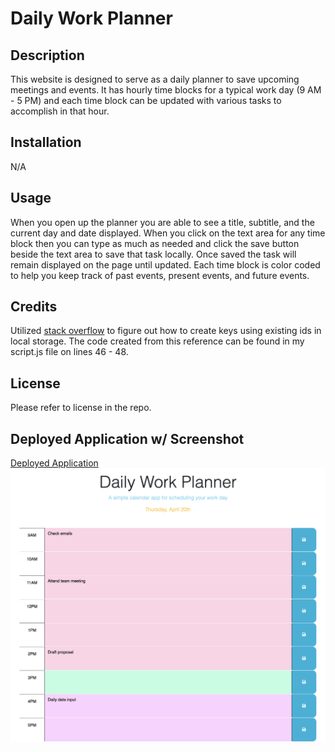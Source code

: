 # Daily Work Planner

## Description

This website is designed to serve as a daily planner to save upcoming meetings and events. It has hourly time blocks for a typical work day (9 AM - 5 PM) and each time block can be updated with various tasks to accomplish in that hour. 

## Installation

N/A

## Usage 

When you open up the planner you are able to see a title, subtitle, and the current day and date displayed. When you click on the text area for any time block then you can type as much as needed and click the save button beside the text area to save that task locally. Once saved the task will remain displayed on the page until updated. Each time block is color coded to help you keep track of past events, present events, and future events. 

## Credits 

Utilized [stack overflow](https://stackoverflow.com/questions/75228484/unable-to-correctly-pull-or-display-from-localstorage-using-jquery) to figure out how to create keys using existing ids in local storage. The code created from this reference can be found in my script.js file on lines 46 - 48. 

## License 

Please refer to license in the repo. 

## Deployed Application w/ Screenshot
[Deployed Application](https://pbullock08.github.io/daily-work-planner/)
![image](./assets/images/deployed-app.png)
